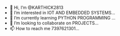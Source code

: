 - 👋 Hi, I’m @KARTHICK2813
- 👀 I’m interested in IOT AND EMBEDDED SYSTEMS...
- 🌱 I’m currently learning PYTHON PROGRAMMING ...
- 💞️ I’m looking to collaborate on PROJECTS...
- 📫 How to reach me 7397621301...

<!---
KARTHICK2813/KARTHICK2813 is a ✨ special ✨ repository because its `README.md` (this file) appears on your GitHub profile.
You can click the Preview link to take a look at your changes.
--->
